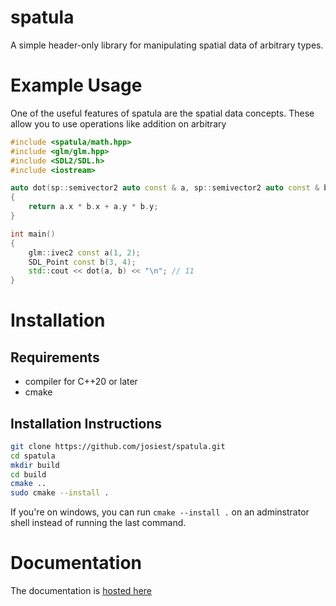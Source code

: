 # spatula

A simple header-only library for manipulating spatial data of arbitrary types.

# Example Usage

One of the useful features of spatula are the spatial data concepts. These allow
you to use operations like addition on arbitrary 
```cpp
#include <spatula/math.hpp>
#include <glm/glm.hpp>
#include <SDL2/SDL.h>
#include <iostream>

auto dot(sp::semivector2 auto const & a, sp::semivector2 auto const & b)
{
    return a.x * b.x + a.y * b.y;
}

int main()
{
    glm::ivec2 const a(1, 2);
    SDL_Point const b(3, 4);
    std::cout << dot(a, b) << "\n"; // 11
}
```

# Installation

## Requirements

- compiler for C++20 or later
- cmake

## Installation Instructions

```sh
git clone https://github.com/josiest/spatula.git
cd spatula
mkdir build
cd build
cmake ..
sudo cmake --install .
```

If you're on windows, you can run `cmake --install .` on an adminstrator
shell instead of running the last command.

# Documentation

The documentation is [hosted here](https://josiest.github.io/spatula/)
